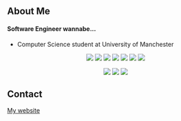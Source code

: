 ## About Me
#### Software Engineer wannabe...
- Computer Science student at University of Manchester
<p align="center">
  <img src="https://img.shields.io/static/v1?style=for-the-badge&label=&message=Python&logo=python&color=4b8bbe&logoColor=ffd43b">
  <img src="https://img.shields.io/static/v1?style=for-the-badge&label=&message=Java&logo=gradle&color=ffffff&logoColor=ED1D25">
  <img src="https://img.shields.io/static/v1?style=for-the-badge&label=&message=C/C%2b%2b&logo=c%2b%2b&color=00599c&logoColor=ffffff">
  <img src="https://img.shields.io/static/v1?style=for-the-badge&label=&message=Dart&logo=dart&color=0175C2&logoColor=89e0f4">

  <img src="https://img.shields.io/static/v1?style=for-the-badge&label=&message=Html&logo=html5&color=E34F26&logoColor=ffffff">
  <img src="https://img.shields.io/static/v1?style=for-the-badge&label=&message=CSS&logo=css3&color=1572B6&logoColor=ffffff">
  <img src="https://img.shields.io/static/v1?style=for-the-badge&label=&message=JavaScript&logo=javascript&color=323330&logoColor=F0DB4F">
</p>

<p align="center">
  <img src="https://img.shields.io/static/v1?style=for-the-badge&label=&message=Arch&logo=archlinux&color=1793D1&logoColor=ffffff">
  <img src="https://img.shields.io/static/v1?style=for-the-badge&label=&message=Qtile&logo=python&color=1d3e73&logoColor=ffffff">
  <img src="https://img.shields.io/static/v1?style=for-the-badge&label=&message=Neovim&logo=neovim&color=287fd9&logoColor=57A143">
</p>

## Contact
[My website](https://ylpoonlg.com)
